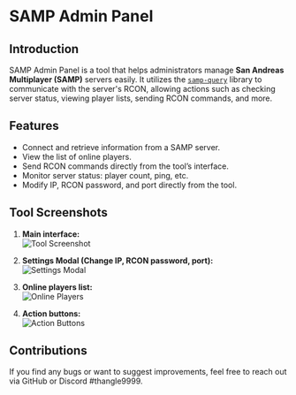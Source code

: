 # SAMP Admin Panel

## Introduction  
SAMP Admin Panel is a tool that helps administrators manage **San Andreas Multiplayer (SAMP)** servers easily. It utilizes the [`samp-query`](https://www.npmjs.com/package/samp-query) library to communicate with the server's RCON, allowing actions such as checking server status, viewing player lists, sending RCON commands, and more.  

## Features  
- Connect and retrieve information from a SAMP server.  
- View the list of online players.  
- Send RCON commands directly from the tool’s interface.  
- Monitor server status: player count, ping, etc.  
- Modify IP, RCON password, and port directly from the tool.  

## Tool Screenshots  
1. **Main interface:**  
   ![Tool Screenshot](https://i.imgur.com/U8jkDO2.png)  

2. **Settings Modal (Change IP, RCON password, port):**  
   ![Settings Modal](https://i.imgur.com/GUxptiX.png)  

3. **Online players list:**  
   ![Online Players](https://i.imgur.com/LRCOugc.png)  

4. **Action buttons:**  
   ![Action Buttons](https://i.imgur.com/FVrOf5s.png)  

## Contributions  
If you find any bugs or want to suggest improvements, feel free to reach out via GitHub or Discord #thangle9999.
